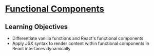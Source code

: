 # [Functional Components](https://login.codingdojo.com/m/754/16723/124560)

## Learning Objectives

- Differentiate vanilla functions and React's functional components
- Apply JSX syntax to render content within functional components in React interfaces dynamically